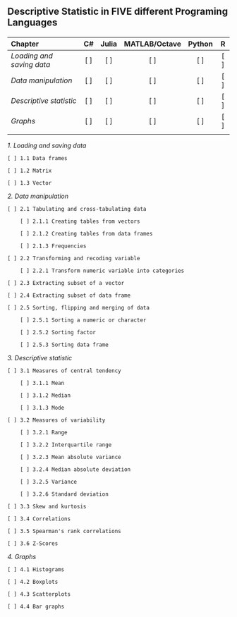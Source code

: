 ## Descriptive Statistic in FIVE different Programing Languages </p>
| Chapter | C#  | Julia | MATLAB/Octave | Python |  R  | 
| :--- | :---: | :---: | :---: | :---: | :---: |
*Loading and saving data* | [ ] |  [ ]  |      [ ]      |  [ ]   | [ ] |
*Data manipulation*       | [ ] |  [ ]  |      [ ]      |  [ ]   | [ ] |
*Descriptive statistic*   | [ ] |  [ ]  |      [ ]      |  [ ]   | [ ] |
*Graphs*                  | [ ] |  [ ]  |      [ ]      |  [ ]   | [ ] |
|                       |   |   |   |   |   |
</p>

*1. Loading and saving data*

    [ ] 1.1 Data frames                         

    [ ] 1.2 Matrix

    [ ] 1.3 Vector

*2. Data manipulation*

    [ ] 2.1 Tabulating and cross-tabulating data

        [ ] 2.1.1 Creating tables from vectors

        [ ] 2.1.2 Creating tables from data frames

        [ ] 2.1.3 Frequencies

    [ ] 2.2 Transforming and recoding variable

        [ ] 2.2.1 Transform numeric variable into categories

    [ ] 2.3 Extracting subset of a vector

    [ ] 2.4 Extracting subset of data frame

    [ ] 2.5 Sorting, flipping and merging of data

        [ ] 2.5.1 Sorting a numeric or character

        [ ] 2.5.2 Sorting factor

        [ ] 2.5.3 Sorting data frame

*3. Descriptive statistic*

    [ ] 3.1 Measures of central tendency

        [ ] 3.1.1 Mean

        [ ] 3.1.2 Median

        [ ] 3.1.3 Mode

    [ ] 3.2 Measures of variability

        [ ] 3.2.1 Range

        [ ] 3.2.2 Interquartile range

        [ ] 3.2.3 Mean absolute variance

        [ ] 3.2.4 Median absolute deviation

        [ ] 3.2.5 Variance

        [ ] 3.2.6 Standard deviation

    [ ] 3.3 Skew and kurtosis

    [ ] 3.4 Correlations

    [ ] 3.5 Spearman's rank correlations

    [ ] 3.6 Z-Scores

*4. Graphs*

    [ ] 4.1 Histograms

    [ ] 4.2 Boxplots

    [ ] 4.3 Scatterplots

    [ ] 4.4 Bar graphs

